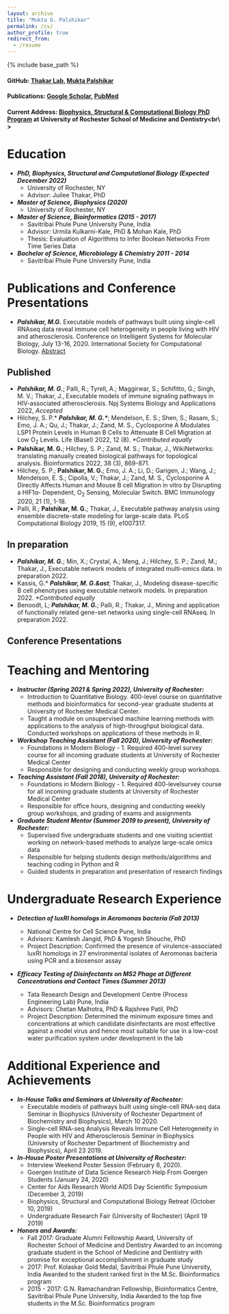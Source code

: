 ```yaml
---
layout: archive
title: "Mukta G. Palshikar"
permalink: /cv/
author_profile: true
redirect_from:
  - /resume
---
```


{% include base_path %}

#### GitHub: [Thakar Lab](https://github.com/Thakar-Lab), [Mukta Palshikar](https://github.com/mgp13)
#### Publications: [Google Scholar](https://scholar.google.com/citations?hl=en&user=wKCY16IAAAAJ&view_op=list_works&sortby=pubdate), [PubMed](https://pubmed.ncbi.nlm.nih.gov/?term=mukta+palshikar)
#### Current Address: [Biophysics, Structural & Computational Biology PhD Program](https://www.urmc.rochester.edu/education/graduate/phd/biophysics/faculty-students/students.aspx) at University of Rochester School of Medicine and Dentistry<br\ >

Education
======
* ***PhD, Biophysics, Structural and Computational Biology (Expected December 2022)***
  - University of Rochester, NY
  - Advisor: Juilee Thakar, PhD
* ***Master of Science, Biophysics (2020)***
  - University of Rochester, NY
* ***Master of Science, Bioinformatics (2015 - 2017)***
  - Savitribai Phule Pune University Pune, India
  - Advisor: Urmila Kulkarni-Kale, PhD & Mohan Kale, PhD
  - Thesis: Evaluation of Algorithms to Infer Boolean Networks From Time Series Data
* ***Bachelor of Science, Microbiology & Chemistry 2011 - 2014***
  - Savitribai Phule Pune University Pune, India

Publications and Conference Presentations
======
* ***Palshikar, M.G.*** Executable models of pathways built using single-cell RNAseq data reveal immune cell heterogeneity in people living with HIV and atherosclerosis. Conference on Intelligent Systems for Molecular Biology, July 13-16, 2020. International Society for Computational Biology. [Abstract](https://www.iscb.org/cms_addon/conferences/ismb2020/tracks/sysmodcosi)

Published
------

* ***Palshikar, M. G.***; Palli, R.;  Tyrell, A.;  Maggirwar, S.;  Schifitto, G.;  Singh, M. V.; Thakar, J., Executable models of immune signaling pathways in HIV-associated atherosclerosis. Npj Systems Biology and Applications 2022, *Accepted*
* Hilchey, S. P.&ast;  ***Palshikar, M. G.&ast;***;  Mendelson, E. S.;  Shen, S.;  Rasam, S.;  Emo, J. A.;  Qu, J.;  Thakar, J.; Zand, M. S., Cyclosporine A Modulates LSP1 Protein Levels in Human B Cells to Attenuate B Cell Migration at Low O<sub>2</sub> Levels. Life (Basel) 2022, 12 (8). *&ast;Contributed equally*
* **Palshikar, M. G.**;  Hilchey, S. P.;  Zand, M. S.; Thakar, J., WikiNetworks: translating manually created biological pathways for topological analysis. Bioinformatics 2022, 38 (3), 869-871.
* Hilchey, S. P.;  **Palshikar, M. G.**;  Emo, J. A.;  Li, D.;  Garigen, J.;  Wang, J.;  Mendelson, E. S.;  Cipolla, V.;  Thakar, J.; Zand, M. S., Cyclosporine A Directly Affects Human and Mouse B cell Migration in vitro by Disrupting a HIF1α- Dependent, O<sub>2</sub> Sensing, Molecular Switch. BMC Immunology 2020, 21 (1), 1-18.
* Palli, R.;  **Palshikar, M. G.**; Thakar, J., Executable pathway analysis using ensemble discrete-state modeling for large-scale data. PLoS Computational Biology 2019, 15 (9), e1007317.

In preparation
------

* ***Palshikar, M. G.***; Min, X.; Crystal, A.; Meng, J.; Hilchey, S. P.; Zand, M.; Thakar, J., Executable network models of integrated multi-omics data. In preparation 2022.
* Kassis, G.&ast; ***Palshikar, M. G.&ast***; Thakar, J., Modeling disease-specific B cell phenotypes using executable network models. In preparation 2022. *&ast;Contributed equally*
* Benoodt, L; ***Palshikar, M. G.***; Palli, R.; Thakar, J., Mining and application of functionally related gene-set networks using single-cell RNAseq. In preparation 2022.

Conference Presentations
------

Teaching and Mentoring
======

* ***Instructor (Spring 2021 & Spring 2022), University of Rochester:***
  - Introduction to Quantitative Biology. 400-level course on quantitative methods and bioinformatics for second-year graduate students at
  University of Rochester Medical Center.
  - Taught a module on unsupervised machine learning methods with applications to the analysis of high-throughput biological
  data. Conducted workshops on applications of these methods in R.
* ***Workshop Teaching Assistant (Fall 2020), University of Rochester:***
  - Foundations in Modern Biology - 1. Required 400-level survey course for all incoming graduate students at University of Rochester
  Medical Center
  - Responsible for designing and conducting weekly group workshops.
* ***Teaching Assistant (Fall 2018), University of Rochester:***
  - Foundations in Modern Biology - 1. Required 400-levelsurvey course for all incoming graduate students at University of Rochester
  Medical Center
  - Responsible for office hours, designing and conducting weekly group workshops, and grading of exams and assignments
* ***Graduate Student Mentor (Summer 2019 to present), University of Rochester:***
  - Supervised five undergraduate students and one visiting scientist working on network-based methods to analyze large-scale
  omics data
  - Responsible for helping students design methods/algorithms and teaching coding in Python and R
  - Guided students in preparation and presentation of research findings

Undergraduate Research Experience
======

* ***Detection of luxRI homologs in Aeromonas bacteria (Fall 2013)***
  - National Centre for Cell Science Pune, India
  - Advisors: Kamlesh Jangid, PhD & Yogesh Shouche, PhD
  - Project Description: Confirmed the presence of virulence-associated luxRI homologs in 27 environmental isolates of Aeromonas bacteria
using PCR and a biosensor assay

* ***Efficacy Testing of Disinfectants on MS2 Phage at Different Concentrations and Contact Times (Summer 2013)***
  - Tata Research Design and Development Centre (Process Engineering Lab) Pune, India
  - Advisors: Chetan Malhotra, PhD & Rajshree Patil, PhD
  - Project Description: Determined the minimum exposure times and concentrations at which candidate disinfectants are most effective
against a model virus and hence most suitable for use in a low-cost water purification system under development in the lab

Additional Experience and Achievements
======

* ***In-House Talks and Seminars at University of Rochester:***
  - Executable models of pathways built using single-cell RNA-seq data Seminar in Biophysics (University of Rochester
Department of Biochemistry and Biophysics), March 10 2020.
  - Single-cell RNA-seq Analysis Reveals Immune Cell Heterogeneity in People with HIV and Atherosclerosis Seminar in
Biophysics (University of Rochester Department of Biochemistry and Biophysics), April 23 2019.
* ***In-House Poster Presentations at University of Rochester:***
  - Interview Weekend Poster Session (February 8, 2020).
  - Goergen Institute of Data Science Research Help From Goergen Students (January 24, 2020)
  - Center for Aids Research World AIDS Day Scientific Symposium (December 3, 2019)
  - Biophysics, Structural and Computational Biology Retreat (October 10, 2019)
  - Undergraduate Research Fair (University of Rochester) (April 19 2019)
* ***Honors and Awards:***
  - Fall 2017: Graduate Alumni Fellowship Award, University of Rochester School of Medicine and Dentistry
Awarded to an incoming graduate student in the School of Medicine and Dentistry with promise for exceptional
accomplishment in graduate study
  - 2017: Prof. Kolaskar Gold Medal, Savitribai Phule Pune University, India
Awarded to the student ranked first in the M.Sc. Bioinformatics program
  - 2015 - 2017: G.N. Ramachandran Fellowship, Bioinformatics Centre, Savitribai Phule Pune University, India
Awarded to the top five students in the M.Sc. Bioinformatics program
